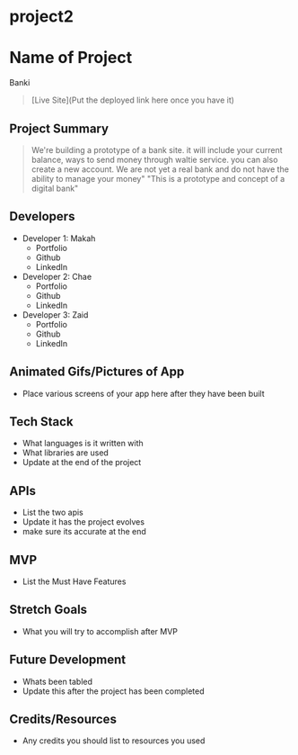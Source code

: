 # project2
# Name of Project
Banki

> [Live Site](Put the deployed link here once you have it)

## Project Summary

> We're building a prototype of a bank site. it will include your current balance, ways to send money through waltie service. you can also create a new account. We are not yet a real bank and do not have the ability to manage your money" "This is a prototype and concept of a digital bank"


## Developers

- Developer 1: Makah
  - Portfolio
  - Github
  - LinkedIn
- Developer 2: Chae
  - Portfolio
  - Github
  - LinkedIn
- Developer 3: Zaid
  - Portfolio
  - Github
  - LinkedIn

## Animated Gifs/Pictures of App

- Place various screens of your app here after they have been built

## Tech Stack

- What languages is it written with
- What libraries are used
- Update at the end of the project

## APIs

- List the two apis
- Update it has the project evolves
- make sure its accurate at the end

## MVP

- List the Must Have Features

## Stretch Goals

- What you will try to accomplish after MVP

## Future Development

- Whats been tabled
- Update this after the project has been completed

## Credits/Resources

- Any credits you should list to resources you used
